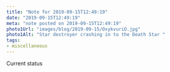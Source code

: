 ```yaml
---
title: "Note for 2019-09-15T12:49:19"
date: "2019-09-15T12:49:19"
meta: "note posted on 2019-09-15T12:49:19"
photo1Url: "images/blog/2019-09-15/OxykvuriO.jpg"
photo1Alt: "Star destroyer crashing in to the Death Star "
tags:
- miscellaneous
---
```

Current status
